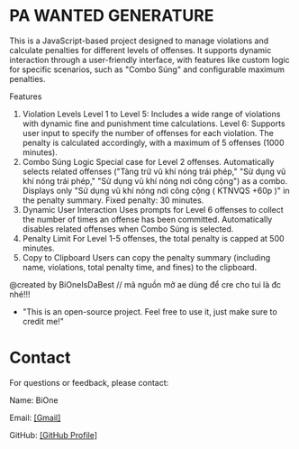 # PA WANTED GENERATURE
This is a JavaScript-based project designed to manage violations and calculate penalties for different levels of offenses. It supports dynamic interaction through a user-friendly interface, with features like custom logic for specific scenarios, such as "Combo Súng" and configurable maximum penalties.

Features
1. Violation Levels
Level 1 to Level 5: Includes a wide range of violations with dynamic fine and punishment time calculations.
Level 6: Supports user input to specify the number of offenses for each violation. The penalty is calculated accordingly, with a maximum of 5 offenses (1000 minutes).
2. Combo Súng Logic
Special case for Level 2 offenses.
Automatically selects related offenses ("Tàng trữ vũ khí nóng trái phép," "Sử dụng vũ khí nóng trái phép," "Sử dụng vũ khí nóng nơi công cộng") as a combo.
Displays only "Sử dụng vũ khí nóng nơi công cộng ( KTNVQS +60p )" in the penalty summary.
Fixed penalty: 30 minutes.
3. Dynamic User Interaction
Uses prompts for Level 6 offenses to collect the number of times an offense has been committed.
Automatically disables related offenses when Combo Súng is selected.
4. Penalty Limit
For Level 1-5 offenses, the total penalty is capped at 500 minutes.
5. Copy to Clipboard
Users can copy the penalty summary (including name, violations, total penalty time, and fines) to the clipboard.

@created by BiOneIsDaBest // mã nguồn mở ae dùng để cre cho tui là đc nhé!!!
- "This is an open-source project. Feel free to use it, just make sure to credit me!"

# Contact
For questions or feedback, please contact:

Name: BiOne

Email: [[Gmail]](bione.4477@gmail.com)

GitHub: [[GitHub Profile]](https://github.com/BiOneIsDaBest)
